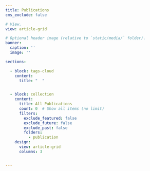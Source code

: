 ```yaml
---
title: Publications
cms_exclude: false

# View.
view: article-grid

# Optional header image (relative to `static/media/` folder).
banner:
  caption: ''
  image: ''

sections: 

  - block: tags-cloud
    content: 
      title: "  "


  - block: collection
    content:
      title: All Publications
      count: 0  # Show all items (no limit)
      filters:
        exclude_featured: false
        exclude_future: false
        exclude_past: false
        folders: 
          - publication
    design: 
      view: article-grid
      columns: 3


---
```

